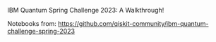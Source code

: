 IBM Quantum Spring Challenge 2023: A Walkthrough!

Notebooks from: https://github.com/qiskit-community/ibm-quantum-challenge-spring-2023 
